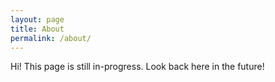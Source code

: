 ```yaml
---
layout: page
title: About
permalink: /about/
---
```


Hi! This page is still in-progress. Look back here in the future!
